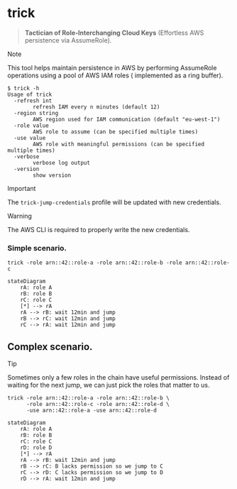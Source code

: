 # trick

> **Tactician of Role-Interchanging Cloud Keys** (Effortless AWS persistence via AssumeRole).


> [!NOTE]
> This tool helps maintain persistence in AWS by performing AssumeRole operations using a pool of AWS IAM roles (
> implemented as a ring buffer).

```shell
$ trick -h
Usage of trick
  -refresh int
        refresh IAM every n minutes (default 12)
  -region string
        AWS region used for IAM communication (default "eu-west-1")
  -role value
        AWS role to assume (can be specified multiple times)
  -use value
        AWS role with meaningful permissions (can be specified multiple times)
  -verbose
        verbose log output
  -version
        show version
```

> [!IMPORTANT]
> The `trick-jump-credentials` profile will be updated with new credentials.

> [!WARNING]
> The AWS CLI is required to properly write the new credentials.

### Simple scenario.

```shell
trick -role arn::42::role-a -role arn::42::role-b -role arn::42::role-c
```

```mermaid
stateDiagram
    rA: role A
    rB: role B
    rC: role C
    [*] --> rA
    rA --> rB: wait 12min and jump
    rB --> rC: wait 12min and jump
    rC --> rA: wait 12min and jump
```

## Complex scenario.

> [!TIP]
> Sometimes only a few roles in the chain have useful permissions. Instead of waiting for the next jump, we can just
> pick the roles that matter to us.

```shell
trick -role arn::42::role-a -role arn::42::role-b \
      -role arn::42::role-c -role arn::42::role-d \
      -use arn::42::role-a -use arn::42::role-d
```

```mermaid
stateDiagram
    rA: role A
    rB: role B
    rC: role C
    rD: role D
    [*] --> rA
    rA --> rB: wait 12min and jump
    rB --> rC: B lacks permission so we jump to C
    rC --> rD: C lacks permission so we jump to D
    rD --> rA: wait 12min and jump
```
